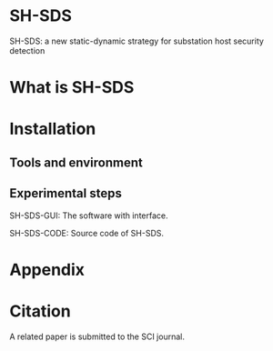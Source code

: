 SH-SDS
======
SH-SDS: a new static-dynamic strategy for substation host security detection

What is SH-SDS
==============


Installation
============

Tools and environment
---------------------

Experimental steps
------------------


SH-SDS-GUI: The software with interface.

SH-SDS-CODE: Source code of SH-SDS.

Appendix
==========

Citation
========
A related paper is submitted to the SCI journal.

